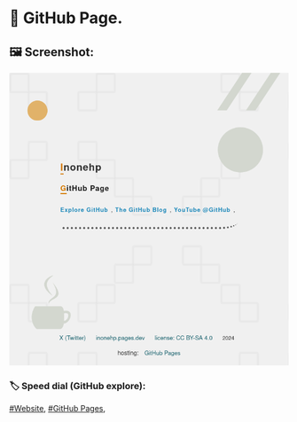<!-- README.md v.1.1.0 --> 
  
  
# 📄 GitHub Page.   
  
  
## 🖼️ Screenshot:  

![light theme](/img/screenshot.png)
  
  
### 🏷️ Speed dial (GitHub explore):  
[#Website](https://github.com/topics/website?s=updated),
[#GitHub Pages](https://github.com/topics/github-pages?s=updated),
  
  
